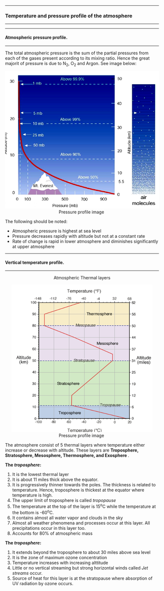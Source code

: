 --------
### Temperature and pressure profile of the atmosphere
--------
-------
#### Atmospheric pressure profile.
-------

<span>
The total atmospheric pressure is the sum of the partial pressures from each of the gases present according to its mixing ratio. Hence
the great majorit of pressure is due to N<sub>2</sub>, O<sub>2</sub> and Argon. See image below:
<p  align="center">
<img src="/Air_Pollution_essentials/Images_Air_pollution/PressureProfile.png" >  Pressure profile image <img> 
</p>

The following should be noted:
  * Atmospheric pressure is highest at sea level
  * Pressure decreases rapidly with altitude but not at a constant rate
  * Rate of change is rapid in lower atmosphere and diminishes significantly at upper atmosphere

</span>

-------
#### Vertical temperature profile.
-------
<p align = "center"> Atmospheric Thermal layers</p>

<p  align="center">
<img src="/Air_Pollution_essentials/Images_Air_pollution/thermallayers.png" >  Pressure profile image <img> 
</p>

<span>
The atmosphere consist of 5 thermal layers where temperature either increase or decrease with altitude.
These layers are <strong> Troposphere, Stratosphere, Mesosphere, Thermosphere, and Exosphere </strong>.

<strong> The *troposphere*:  </strong>
  1. It is the lowest thermal layer
  2. It is about 11 miles thick above the equator.
  3. It is progressively thinner towards the poles. The thickness is related to temperature. Hence, troposphere is thickest at      the equator where temperature is high.
  4. The upper limit of troposphere is called *tropopause*
  5. The temperature at the top of the layer is 15<sup>o</sup>C  while the temperature at the bottom is -60<sup>o</sup>C.
  6. It contains almost all water vapor and clouds in the sky
  7. Almost all weather phenomena and processes occur at this layer. All precipitations occur in this layer too.
  8. Accounts for 80% of atmospheric mass
 
<strong> The *troposphere*:  </strong>
  1. It extends beyond the troposphere to about 30 miles above sea level
  2. It is the zone of maximum ozone concentration
  3. Temperature increases with increasing alttitude
  4. Little or no vertical streaming but strong horizontal winds called *Jet streams* occur.
  5. Source of heat for this layer is at the stratopause where absorption of UV radiation by ozone occurs.
  



</span>

